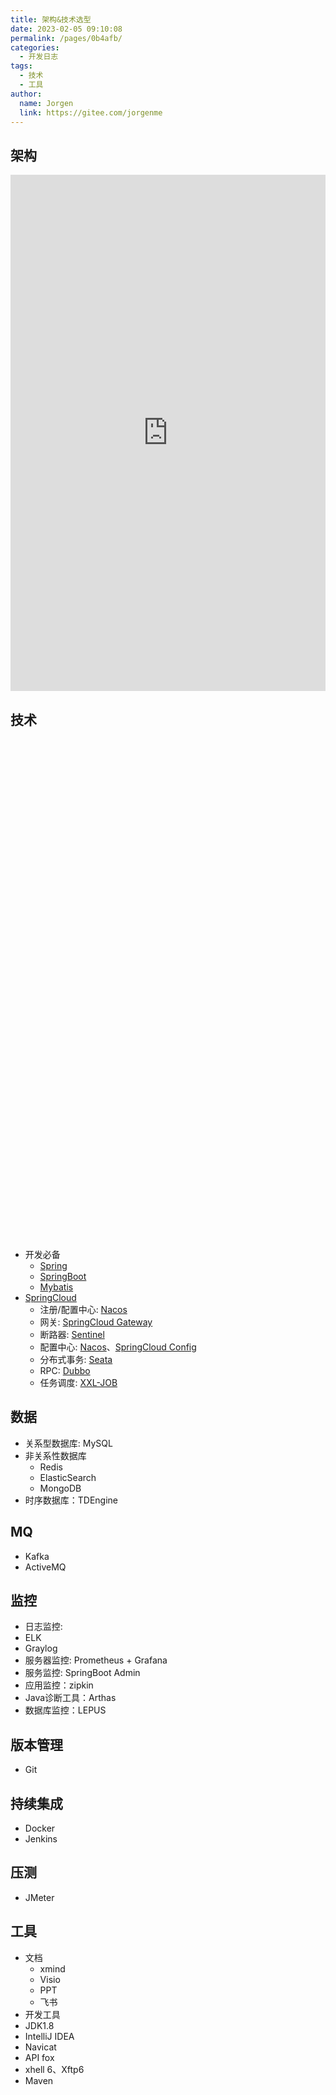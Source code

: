 ```yaml
---
title: 架构&技术选型
date: 2023-02-05 09:10:08
permalink: /pages/0b4afb/
categories:
  - 开发日志
tags:
  - 技术
  - 工具
author: 
  name: Jorgen
  link: https://gitee.com/jorgenme
---
```


## 架构

<iframe frameborder="0" style="width:100%;height:826px;" src="https://viewer.diagrams.net/?tags=%7B%7D&highlight=0000ff&edit=_blank&layers=1&nav=1&title=iot.xml#R7Z1bd6q6FoB%2FTV%2FXAMJFHq2yuh3HqkPtWrvnpYNianM2igOwl%2F3rT7gEAkFLa0RYTR%2BqBATN%2FJiZl2RyBQabtxvf3j3feivoXinS6u0KDK8URe6pAL9ELe9JS9aw9tEqPShvWKB%2FYdoopa17tIJB4cDQ89wQ7YqNjrfdQicstNm%2B770WD3vy3OJVd%2FYaMg0Lx3bZ1t9oFT6nv0Ix8va%2FIFo%2FkyvLupnsebSdf9a%2Bt9%2Bm19t6W5js2djkNOlvDJ7tlfdKNQHrCgx8zwuTd5u3AXSjbiU9lnzu54G92Vf24Tas8wE9FcmL7e7Tn51%2BsfCd9EPwijaujX8CuM6%2BrhRthL73Dxx4rufHBwJVMYzra7znCbku1f4U%2F0Xt3jasOt520XqL2%2FykN%2FGZbT9MgYiu5Hiua%2B8C9OjCwrWJWABuYX952hkv0A%2FhG9WU9sQN9DYw9N%2FxIeleRdGSj6TAyoaabL%2Fm4pcVKT3omZJ9j8jTTplbZyfPOx%2B%2FSfu%2FWhaKyvY9XGEk003oPnqvVt5wHSMGV2mXxLvx%2B%2Bj3IkwxbnoON%2FhlKEd731D4NzkSv7%2BP3v%2FQoq0t%2Fp7Zrmgj3%2Bfaj9C9znCukmksq350u%2BEdjmsHAXJI80%2FkkuvTIlXjC63Ih%2BLbI25Jj0%2B%2ByIo6%2Bn8wDN%2FTbXsferjJ88Nnb%2B1tbXfsebvsKoeQLAKjpDCmp5SVI3CyYJGbJhLOUa586NoheinqkypE0o%2FOPISvkfMomz9UpacZcvJf0wt46mYJusDb%2Bw5MT0Lf9CeeF4tuDUPmvDHP2a%2BthTiQekcRz4V6mHMKaj54SsfxzD%2BUEyrzI9SyBrJ8LkITIlKp91IxJ%2BIkjQZvluuqOyDL7WPhA1X1Z7NgctdrtVmQTMFCgyNXkQWjSi%2F0LqcXJMECdxaOWXkncWKexRbCHWu%2FUwfsIuMjOGwqyb2iDQNSmyZnLjnjlw0XWeUJ5cVt7vYDWxdKs2ogk1oBJZBAAUpFMzlDqQtN2S7w5MuNmppg4VIsELGf2bP6khJStVJQy%2BQ9MhrnGRl%2FmGZxcNTlrGEGfYS%2FI%2FTTEwhcT8a1JWOmCoq4KrrGGVeuniaFq6HRuIrw1KepVNo1oCpcLX6hoVrIwpc0lCYXNRR3V1MRllzLwNPaAZ5atuQ4u5NAgNcy8LgHYb8Eni4VwVM1gwbvs8dzAFXEPVoGqt5OUFX9U6ACWeEMKlffWPgTfwqomlECFRzXqOXjFZOzRk3BF6BeAlRQAWpL8mrlFEZJo3IAD%2FAEjwrHKCIcw5%2FKS%2BY3WjhzrPM2H3W%2FFG4X6ROcqFWcKK3QXprSK2gvg3MsWWnhqPnnMCkXiEwUel0oKzMc7bD9VL3kdBw3%2FUxw0uEK7yCRKsLil%2FO9K3Xt5WbwKlyNN8HCp1jQWsZCC0Md34aFHstC5rldeLjrKSUPUjk%2BgJWPBwpnjxMIpdUyUNuR1%2B2RhP%2B5Qh2ghR7st4lmVM7WbEl6rQyezjtd1rUpT99GHVZSyT12UtuGA8K3uxQLQJIa0VC1WVC5rsI6FGgUnPDhpB3xVgMUbXdd%2FyCtWYrP6txHPhGgvRyoFfn3tjilZtnJBJzBU7mubW8grfmdqWyL%2BjRJPomow94H6rM0E7l0PIf8lliVfzlQK%2FLvQOI%2BE7l%2BfJdr9OKgEylWc30alIqk0BnG2fpO5LkcBxFtOBGUipovlwRFFcsNLhd5qqz%2Fc7HRRSZmGVWH8G5hzXHLuH8fvZZACeFbWJQ%2FqSHowqdoD6mC10%2Bbw6jXD%2FZaoa7hyg6eM8KKMkpL1dH1DdOmA%2FiRD0TSS7%2B9XJKmHl1lZztoux7H3314fKJLjXqGdL1Coo7pcoWAQ7VCmWiOY6UjXZSUjWSqNa6QD50QeZFoMJhROy3Mgjw%2B6FpWFmvfXiGYS5oWQo1biK1Geeg2PUlIZG%2B56GSyRYuwQoJk7deJItSFCDmI0OxJtYSmGFyEZjBCm82nf49uR8v7K0V3w1g2L%2FjtOno7sZa%2Fp%2FP%2FkD349NROoVe%2FdMsS%2FXn4liXrKWjxa1y0bo%2BRvjVZWvPZfLSwcHsmbiHYL9zIJnsjV97JfAZQkxFlf7dzsRBirRoVtt7scHekVVdpaR60gj%2BhdSsFVWF4Fms5W9cDSe7z09ApffFXnXkBSgcUorgJlePS%2Fg1arWJ%2FoIxttuNMt75ELFUScyPldWhkqgZsHsSQk1DEjLZPvo2ltnfCvQ8jSqD%2FghwYtIiZ3nCgq4pgJmPGaJIZmWHm1t7aa7hpl2KRhtfAHApI8ircTULCut9DO7RjNjwftggTALRhTxaYZEua5CYxYV3%2B%2FtZ233EPtGm8MVQVxMXjBCMJI6BJRlRWlcDIIokMWntnPyIXd1Cr7JO%2BofQMSfCSL5NskheN4WUBnb2PwvcWIWJp2OtXBSIZIo2asGzEa2zdWJMhA8inoxxZv7Ux0KEy8jy%2BLvsUa1Nh5SlrVTFMHgI1WT%2BWEaWIO38sxVLqQDXqxaEBj0ikIgkhnkOIWWzxo2SCxEOIPXb0vQug3ybrbKCYmiICA%2FnQ22BgIHtOEB1x9JYVaaYkW18rx2QHu%2BRxjU%2FoLSLqekdV88bXR7sAUgW%2Bq0ZzB3dovO%2Fw8Iw28eMdyesQbdb4e7noEf9Hjxv8f5%2BAHr%2F%2BCF7Wh%2FktTiIpaQM9%2FmuS5BS0ZTyRpPrZh5%2FnrJzTIpKnKNMrKNO5UMYaeEPr12hgtZ6dVezaCnrKzxBsFh82Jzr7634xGvTHFZrKmiypTHnHdNXu%2BT2IBp8HfFLsIQvwmIdXstbT%2BbhjE7jx4Cjd9JfW7%2F59a2kKsgDLz7UdwldbgBRFSQsgkboTjZBU4RDPrNygojTUYDy9G3ZMeW1Q4ODL2Vvo7YOk9WG3f3SR8%2BC43n7VKfi42Fpq2eerx5qq%2F1B40MamhK3hjVVBGzbqIzNs0THgUGlSxM9oRvMDmRnRKdzOouvU8iMsGtV1yoFRcznvTxY%2Fp%2FPb%2FnI0nVTQiF%2FtTTQrLfmPPzKYTibWYDn61T2LjmE09O1t8OT5m3j614PjbbdRiOxFmHkRsWZxpbgqN0ksm%2FaOkw8SHfSgmOvPZmPsfNAUdwRKO59%2FGA3U8Sl3PgrgA72nUzhyGa%2BLsRG1UXVZkU9PYyMMeHPrZrRYzrumClfxVKM0lvLgwzXCdHRL6fGgzCjXWmfjvOejjM0DHKTstj%2Fp31i31mTZMc421LxHQlve1inezjLIlgGUdbNBAtlMQ382%2BmPxs3eoq%2BydAzWlpzSI2uF0gzQaFuPDrDPcMeqKgytaJYFj4gx%2FO%2FB6QL6gjmMTFRW%2BAkXVeHozGnQMuJIPQW0%2BuN4aOZ1CrpFxtllnlk1a%2FBot7vrj0X9TCrvB1QsK9vj8%2F8YNnWKKB0KaWawZq2nNIQQqZn5hm2x8vxwNFu3FJ1%2BokL%2FvFDeN6KJmQWITEbP5dGAtFn%2Bs3b%2FzPQcGwbe2%2FS%2Bqu9jsw8FAx7C%2F7ONDF8vpvKtWP34Rea%2Fc%2BCe5p4uQx2YRRMZLZLwOsWpq5Qd5Nckqm3Sgq4wcmP0rDUdzzOa0qwkIKt0Vzbd7SBYpeN8wFSFLvaKmlI0m6WOTEUfpS8bpjhMXtQjOmtVybMrhKGdUrK5rM6JEYr8ef02G4kBFJTcGILGC7kMhkkeiflgzscdDaAob%2FBJC%2B8KELvJ8mWaExgaahNBOEBoZreWaQuSxVhUAIUQeQsyqlZIhT6onRJXH0n%2BgiqrB57gT1bqrxrmoU1XUDeZquBB1KrHGZ6U6Jc%2FpO02Iwvo8hxCBXlFJpcqD0HjIkJ1QImR4ugxVo14VdqByKOidnaQgRCb4MLu7Hh%2BeC3S2st9Z9EHUh1YiMAqcVFBC1ooULCcelGis3zmbT3%2BNhnHkPV0WWlusouh3%2Fvhl8JFQFVKAjHchLKDVcGmCV7SJ1s6WBXBYJZYCblnQrr6yzR%2BAE13J8VzX3gXo0YWFa9ODCQ9JAKO4yMuocC81Q2VlYXKQhUqeFUoXIrQGd%2FM40co%2FrJvegacEdR9dz%2FnHebbRFm840a38FEVy4YONB3PPP0saFbB88Qro8q%2FIxEKZ33H1p9qV1AMbbDxXgFgFrLOcFpiY%2FrLmk%2F7kPBVyOKBZmPOEtnmSf%2B3hnt%2Fa23NMPf9%2BbAKjKTjxpu95IbXvxrd3z7feCkZH%2FB8%3D"></iframe>



## 技术

  <iframe :src="$withBase('/markmap/tech.html')" width="100%" height="800" frameborder="0" scrolling="No" leftmargin="0" topmargin="0"></iframe>

- 开发必备
  - [Spring](https://spring.io/projects/spring-framework)
  - [SpringBoot](https://spring.io/projects/spring-boot)
  - [Mybatis](https://mybatis.org/mybatis-3/)
- [SpringCloud](https://spring.io/projects/spring-cloud)
  - 注册/配置中心: [Nacos](https://nacos.io/zh-cn/docs/quick-start.html)
  - 网关: [SpringCloud Gateway](https://spring.io/projects/spring-cloud-gateway/)
  - 断路器: [Sentinel](https://github.com/alibaba/Sentinel/wiki/%E4%BB%8B%E7%BB%8D)
  - 配置中心: [Nacos](https://nacos.io/zh-cn/docs/quick-start.html)、[SpringCloud Config](https://spring.io/projects/spring-cloud-config/)
  - 分布式事务: [Seata]()
  - RPC: [Dubbo](https://cn.dubbo.apache.org/zh-cn/)
  - 任务调度: [XXL-JOB](https://www.xuxueli.com/xxl-job/)

## 数据

- 关系型数据库: MySQL
- 非关系性数据库
  - Redis
  - ElasticSearch
  - MongoDB
- 时序数据库：TDEngine

## MQ
- Kafka
- ActiveMQ

## 监控

- 日志监控: 
 - ELK
 - Graylog
- 服务器监控: Prometheus + Grafana
- 服务监控: SpringBoot Admin
- 应用监控：zipkin
- Java诊断工具：Arthas
- 数据库监控：LEPUS

## 版本管理
- Git

## 持续集成
- Docker 
- Jenkins

## 压测
- JMeter

## 工具
- 文档
  - xmind
  - Visio
  - PPT
  - 飞书
- 开发工具
 - JDK1.8
 - IntelliJ IDEA
 - Navicat
 - API fox
 - xhell 6、Xftp6
 - Maven
